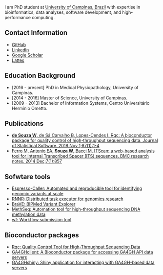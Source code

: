 I am PhD student at [University of Campinas, Brazil](http://www.unicamp.br/) with expertise in bioinformatics, data analyses, software development, and high-performance computing.

## Contact Information
- [GitHub](https://github.com/wdesouza)
- [LinkedIn](https://www.linkedin.com/in/wellitonsouza/)
- [Google Scholar](https://scholar.google.co.uk/citations?user=ypwuIqUAAAAJ)
- [Lattes](http://lattes.cnpq.br/1630790974761077)

## Education Background
- [2016 - present] PhD in Medical Physiopathology, University of Campinas.
- [2014 - 2016] Master of Science, University of Campinas.
- [2009 - 2013] Bachelor of Information Systems, Centro Universitário Hermínio Ometto.

## Publications
- [__de Souza W__, de Sá Carvalho B, Lopes-Cendes I. Rqc: A bioconductor package for quality control of high-throughput sequencing data. Journal of Statistical Software. 2018 Nov 1;87(1):1-4](https://www.jstatsoft.org/article/view/v087c02)
- [Ferro M, Antonio EA, __Souza W__, Bacci M. ITScan: a web-based analysis tool for Internal Transcribed Spacer (ITS) sequences. BMC research notes. 2014 Dec;7(1):857](https://bmcresnotes.biomedcentral.com/articles/10.1186/1756-0500-7-857)

## Sofwtare tools
- [Espresso-Caller: Automated and reproducible tool for identifying genomic variants at scale](https://github.com/labbcb/espresso-caller)
- [RNNR: Distributed task executor for genomics research](https://github.com/labbcb/rnnr)
- [BraVE: BIPMed Variant Explorer](https://github.com/labbcb/brave)
- [MethSeq: Automation tool for high-throughput sequencing DNA methylation data](https://github.com/labbcb/methseq)
- [wf: Workflow submission tool](https://github.com/labbcb/wf)

## Bioconductor packages
- [Rqc: Quality Control Tool for High-Throughput Sequencing Data](https://bioconductor.org/packages/Rqc/)
- [GA4GHclient: A Bioconductor package for accessing GA4GH API data servers](http://bioconductor.org/packages/GA4GHclient/)
- [GA4GHshiny: Shiny application for interacting with GA4GH-based data servers](http://bioconductor.org/packages/GA4GHshiny/)
